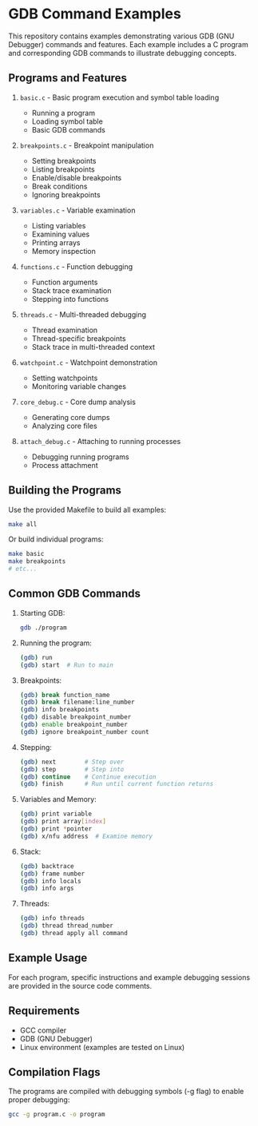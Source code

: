 # GDB Command Examples

This repository contains examples demonstrating various GDB (GNU Debugger) commands and features. Each example includes a C program and corresponding GDB commands to illustrate debugging concepts.

## Programs and Features

1. `basic.c` - Basic program execution and symbol table loading
   - Running a program
   - Loading symbol table
   - Basic GDB commands

2. `breakpoints.c` - Breakpoint manipulation
   - Setting breakpoints
   - Listing breakpoints
   - Enable/disable breakpoints
   - Break conditions
   - Ignoring breakpoints

3. `variables.c` - Variable examination
   - Listing variables
   - Examining values
   - Printing arrays
   - Memory inspection

4. `functions.c` - Function debugging
   - Function arguments
   - Stack trace examination
   - Stepping into functions

5. `threads.c` - Multi-threaded debugging
   - Thread examination
   - Thread-specific breakpoints
   - Stack trace in multi-threaded context

6. `watchpoint.c` - Watchpoint demonstration
   - Setting watchpoints
   - Monitoring variable changes

7. `core_debug.c` - Core dump analysis
   - Generating core dumps
   - Analyzing core files

8. `attach_debug.c` - Attaching to running processes
   - Debugging running programs
   - Process attachment

## Building the Programs

Use the provided Makefile to build all examples:

```bash
make all
```

Or build individual programs:

```bash
make basic
make breakpoints
# etc...
```

## Common GDB Commands

1. Starting GDB:
   ```bash
   gdb ./program
   ```

2. Running the program:
   ```bash
   (gdb) run
   (gdb) start  # Run to main
   ```

3. Breakpoints:
   ```bash
   (gdb) break function_name
   (gdb) break filename:line_number
   (gdb) info breakpoints
   (gdb) disable breakpoint_number
   (gdb) enable breakpoint_number
   (gdb) ignore breakpoint_number count
   ```

4. Stepping:
   ```bash
   (gdb) next        # Step over
   (gdb) step        # Step into
   (gdb) continue    # Continue execution
   (gdb) finish      # Run until current function returns
   ```

5. Variables and Memory:
   ```bash
   (gdb) print variable
   (gdb) print array[index]
   (gdb) print *pointer
   (gdb) x/nfu address  # Examine memory
   ```

6. Stack:
   ```bash
   (gdb) backtrace
   (gdb) frame number
   (gdb) info locals
   (gdb) info args
   ```

7. Threads:
   ```bash
   (gdb) info threads
   (gdb) thread thread_number
   (gdb) thread apply all command
   ```

## Example Usage

For each program, specific instructions and example debugging sessions are provided in the source code comments.

## Requirements

- GCC compiler
- GDB (GNU Debugger)
- Linux environment (examples are tested on Linux)

## Compilation Flags

The programs are compiled with debugging symbols (-g flag) to enable proper debugging:

```bash
gcc -g program.c -o program
``` 